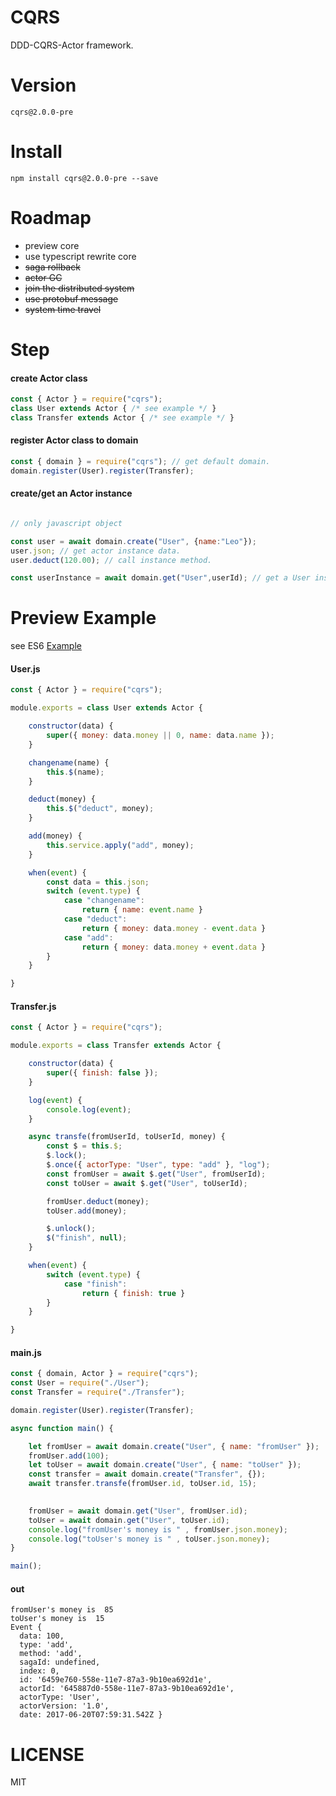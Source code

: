 CQRS
====
DDD-CQRS-Actor framework.

Version
=======
    cqrs@2.0.0-pre

Install
=======

    npm install cqrs@2.0.0-pre --save

Roadmap
=======
+ preview core
+ use typescript rewrite core
+ ~~saga rollback~~
+ ~~actor GC~~
+ ~~join the distributed system~~
+ ~~use protobuf message~~
+ ~~system time travel~~

Step
====

#### create Actor class

```js
const { Actor } = require("cqrs");
class User extends Actor { /* see example */ }
class Transfer extends Actor { /* see example */ }
```
#### register Actor class to domain

```js
const { domain } = require("cqrs"); // get default domain.
domain.register(User).register(Transfer);
```
#### create/get an Actor instance
```js

// only javascript object

const user = await domain.create("User", {name:"Leo"});
user.json; // get actor instance data.
user.deduct(120.00); // call instance method.

const userInstance = await domain.get("User",userId); // get a User instance.
```

Preview Example 
===============

see ES6 [Example](https://github.com/liangzeng/cqrs/tree/master/example)

#### User.js
```js
const { Actor } = require("cqrs");

module.exports = class User extends Actor {

    constructor(data) {
        super({ money: data.money || 0, name: data.name });
    }

    changename(name) {
        this.$(name);
    }

    deduct(money) {
        this.$("deduct", money);
    }

    add(money) {
        this.service.apply("add", money);
    }

    when(event) {
        const data = this.json;
        switch (event.type) {
            case "changename":
                return { name: event.name }
            case "deduct":
                return { money: data.money - event.data }
            case "add":
                return { money: data.money + event.data }
        }
    }

}

```

#### Transfer.js
```js
const { Actor } = require("cqrs");

module.exports = class Transfer extends Actor {

    constructor(data) {
        super({ finish: false });
    }

    log(event) {
        console.log(event);
    }

    async transfe(fromUserId, toUserId, money) {
        const $ = this.$;
        $.lock();
        $.once({ actorType: "User", type: "add" }, "log");
        const fromUser = await $.get("User", fromUserId);
        const toUser = await $.get("User", toUserId);

        fromUser.deduct(money);
        toUser.add(money);

        $.unlock();
        $("finish", null);
    }

    when(event) {
        switch (event.type) {
            case "finish":
                return { finish: true }
        }
    }

}
```

#### main.js
```js
const { domain, Actor } = require("cqrs");
const User = require("./User");
const Transfer = require("./Transfer");

domain.register(User).register(Transfer);

async function main() {

    let fromUser = await domain.create("User", { name: "fromUser" });
    fromUser.add(100);
    let toUser = await domain.create("User", { name: "toUser" });
    const transfer = await domain.create("Transfer", {});
    await transfer.transfe(fromUser.id, toUser.id, 15);

    
    fromUser = await domain.get("User", fromUser.id);
    toUser = await domain.get("User", toUser.id);
    console.log("fromUser's money is " , fromUser.json.money);
    console.log("toUser's money is " , toUser.json.money);
}

main();
```
#### out
```
fromUser's money is  85
toUser's money is  15
Event {
  data: 100,
  type: 'add',
  method: 'add',
  sagaId: undefined,
  index: 0,
  id: '6459e760-558e-11e7-87a3-9b10ea692d1e',
  actorId: '645887d0-558e-11e7-87a3-9b10ea692d1e',
  actorType: 'User',
  actorVersion: '1.0',
  date: 2017-06-20T07:59:31.542Z }
```

LICENSE
=======
MIT

